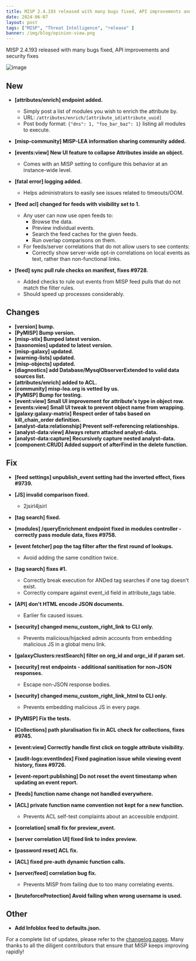 ```yaml
---
title: MISP 2.4.193 released with many bugs fixed, API improvements and security fixes 
date: 2024-06-07
layout: post
tags: ["MISP", "Threat Intelligence", "release" ]
banner: /img/blog/opinion-view.png
---
```


MISP 2.4.193 released with many bugs fixed, API improvements and security fixes

![image](https://github.com/MISP/MISP/assets/3668672/81098352-619d-43b0-b44e-24b8d2646584)

## New

- **[attributes/enrich] endpoint added.**
  - Simply post a list of modules you wish to enrich the attribute by.
  - URL: `/attributes/enrich/[attribute_id|attribute_uuid]`
  - Post body format: `{"dns": 1, "foo_bar_baz": 1}` listing all modules to execute.
  
- **[misp-community] MISP-LEA information sharing community added.**

- **[events:view] New UI feature to collapse Attributes inside an object.**
  - Comes with an MISP setting to configure this behavior at an instance-wide level.

- **[fatal error] logging added.**
  - Helps administrators to easily see issues related to timeouts/OOM.

- **[feed acl] changed for feeds with visibility set to 1.**
  - Any user can now use open feeds to:
    - Browse the data.
    - Preview individual events.
    - Search the feed caches for the given feeds.
    - Run overlap comparisons on them.
  - For feeds/server correlations that do not allow users to see contents:
    - Correctly show server-wide opt-in correlations on local events as text, rather than non-functional links.

- **[feed] sync pull rule checks on manifest, fixes #9728.**
  - Added checks to rule out events from MISP feed pulls that do not match the filter rules.
  - Should speed up processes considerably.

## Changes

- **[version] bump.**
- **[PyMISP] Bump version.**
- **[misp-stix] Bumped latest version.**
- **[taxonomies] updated to latest version.**
- **[misp-galaxy] updated.**
- **[warning-lists] updated.**
- **[misp-objects] updated.**
- **[diagnostics] add Database/MysqlObserverExtended to valid data sources list.**
- **[attributes/enrich] added to ACL.**
- **[community] misp-lea.org is vetted by us.**
- **[PyMISP] Bump for testing.**
- **[event:view] Small UI improvement for attribute's type in object row.**
- **[events:view] Small UI tweak to prevent object name from wrapping.**
- **[galaxy:galaxy-matrix] Respect order of tabs based on kill_chain_order definition.**
- **[analyst-data:relationship] Prevent self-referencing relationships.**
- **[analyst-data:view] Always return attached analyst-data.**
- **[analyst-data:capture] Recursively capture nested analyst-data.**
- **[component:CRUD] Added support of afterFind in the delete function.**

## Fix

- **[feed settings] unpublish_event setting had the inverted effect, fixes #9739.**
- **[JS] invalid comparison fixed.**
  - 2jsirl4jsirl

- **[tag search] fixed.**
- **[modules] /queryEnrichment endpoint fixed in modules controller - correctly pass module data, fixes #9758.**
- **[event fetcher] pop the tag filter after the first round of lookups.**
  - Avoid adding the same condition twice.

- **[tag search] fixes #1.**
  - Correctly break execution for ANDed tag searches if one tag doesn't exist.
  - Correctly compare against event_id field in attribute_tags table.

- **[API] don't HTML encode JSON documents.**
  - Earlier fix caused issues.

- **[security] changed menu_custom_right_link to CLI only.**
  - Prevents malicious/hijacked admin accounts from embedding malicious JS in a global menu link.

- **[galaxyClusters:restSearch] filter on org_id and orgc_id if param set.**
- **[security] rest endpoints - additional sanitisation for non-JSON responses.**
  - Escape non-JSON response bodies.

- **[security] changed menu_custom_right_link_html to CLI only.**
  - Prevents embedding malicious JS in every page.

- **[PyMISP] Fix the tests.**
- **[Collections] path pluralisation fix in ACL check for collections, fixes #9745.**

- **[event:view] Correctly handle first click on toggle attribute visibility.**
- **[audit-logs:eventIndex] Fixed pagination issue while viewing event history, fixes #9726.**
- **[event-report:publishing] Do not reset the event timestamp when updating an event report.**
- **[feeds] function name change not handled everywhere.**
- **[ACL] private function name convention not kept for a new function.**
  - Prevents ACL self-test complaints about an accessible endpoint.

- **[correlation] small fix for preview_event.**
- **[server correlation UI] fixed link to index preview.**
- **[password reset] ACL fix.**
- **[ACL] fixed pre-auth dynamic function calls.**
- **[server/feed] correlation bug fix.**
  - Prevents MISP from failing due to too many correlating events.

- **[bruteforceProtection] Avoid failing when wrong username is used.**

## Other

- **Add Infoblox feed to defaults.json.**

For a complete list of updates, please refer to the [changelog pages](https://www.misp-project.org/Changelog.txt). Many thanks to all the diligent contributors that ensure that MISP keeps improving rapidly!



